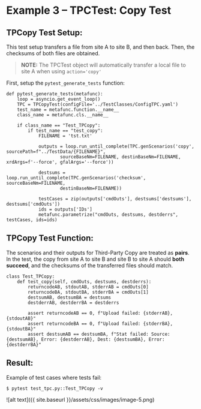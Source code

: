 # Example 3 – TPCTest: Copy Test

## TPCopy Test Setup:
This test setup transfers a file from site A to site B, and then back. Then, the checksums of both files are obtained. 
> **NOTE:** The TPCTest object will automatically transfer a local file to site A when using ```action='copy'``` 

 
First, setup the ```pytest_generate_tests``` function:
~~~
def pytest_generate_tests(metafunc):
    loop = asyncio.get_event_loop()
    TPC = TPCopyTest(configFile='../TestClasses/ConfigTPC.yaml')
    test_name = metafunc.function.__name__
    class_name = metafunc.cls.__name__

    if class_name == "Test_TPCopy":
        if test_name == "test_copy":
            FILENAME = 'tst.txt'

            outputs = loop.run_until_complete(TPC.genScenarios('copy', sourcePath=f"../TestData/{FILENAME}", 
                    sourceBaseNm=FILENAME, destinBaseNm=FILENAME, xrdArgs=f'--force', gfalArgs='--force'))

            destsums = loop.run_until_complete(TPC.genScenarios('checksum', sourceBaseNm=FILENAME,  
                    destinBaseNm=FILENAME))

            testCases = zip(outputs['cmdOuts'], destsums['destsums'], destsums['cmdOuts'])
            ids = outputs['IDs']
            metafunc.parametrize("cmdOuts, destsums, destderrs", testCases, ids=ids)
~~~


## TPCopy Test Function:
The scenarios and their outputs for Third-Party Copy are treated as **pairs**. In the test, the copy from site A to site B and site B to site A should **both succeed**, and the checksums of the transferred files should match.
~~~
class Test_TPCopy:
    def test_copy(self, cmdOuts, destsums, destderrs):
        returncodeAB, stdoutAB, stderrAB = cmdOuts[0]
        returncodeBA, stdoutBA, stderrBA = cmdOuts[1]
        destsumAB, destsumBA = destsums
        destderrAB, destderrBA = destderrs
        
        assert returncodeAB == 0, f"Upload failed: {stderrAB}, {stdoutAB}"
        assert returncodeBA == 0, f"Upload failed: {stderrBA}, {stdoutBA}"
        assert destsumAB == destsumBA, f"Stat failed: Source: {destsumAB}, Error: {destderrAB}, Dest: {destsumBA}, Error: {destderrBA}"
~~~

## Result:
Example of test cases where tests fail:
~~~
$ pytest test_tpc.py::Test_TPCopy -v
~~~
![alt text]({{ site.baseurl }}/assets/css/images/image-5.png)
